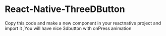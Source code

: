 # React-Native-ThreeDButton

Copy this code and make a new component in your reactnative project and import it ,You will have nice 3dbutton with onPress animation 
